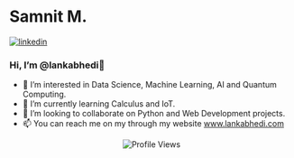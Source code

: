
# Samnit M.
[![linkedin](https://github.com/arpit-dwivedi/arpit-dwivedi.github.io/blob/master/assets/img/Webp.net-resizeimage.png)](https://www.linkedin.com/in/lankabhedi/)

### Hi, I’m @lankabhedi👋
- 👀 I’m interested in Data Science, Machine Learning, AI and Quantum Computing.
- 🌱 I’m currently learning Calculus and IoT.
- 💞️ I’m looking to collaborate on Python and Web Development projects.
- 📫 You can reach me on my through my website www.lankabhedi.com



<!---
lankabhedi/lankabhedi is a ✨ special ✨ repository because its `README.md` (this file) appears on your GitHub profile.
You can click the Preview link to take a look at your changes.
--->
<p align="center"> <img src="https://komarev.com/ghpvc/?username=lankabhedi&label=Views&color=red&style=material" alt="Profile Views" /> </p>
